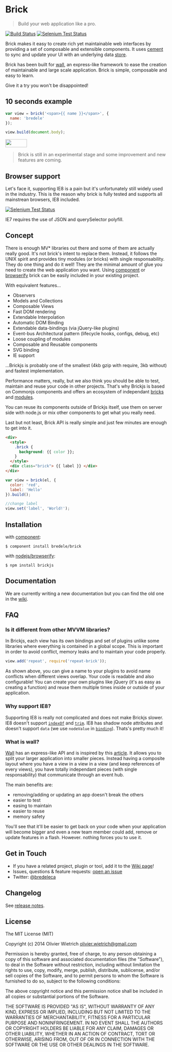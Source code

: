 # Brick

  > Build your web application like a pro.

[![Build Status](https://travis-ci.org/bredele/brick-view.png?branch=master)](https://travis-ci.org/bredele/brick-view)  [![Selenium Test Status](https://saucelabs.com/buildstatus/bredele)](https://saucelabs.com/u/bredele)
<!-- Remember where you were young, how simple it was to stack few blocks of Lego to create your dream house? -->

Brick makes it easy to create rich yet maintainable web interfaces by providing a set of composable and extensible components. It uses [cement](http://github.com/bredele/cement) to sync and update your UI with an underlying data [store](http://github.com/bredele/datastore).


Brick has been built for [wall](http://github.com/bredele/wall), an express-like framework to ease the creation of maintainable and large scale application. Brick is simple, composable and easy to learn. 

Give it a try you won't be disappointed!


## 10 seconds example

```js
var view = brick('<span>{{ name }}</span>', {
  name: 'bredele'
});

view.build(document.body);
```

<a href="http://bredele.github.com/brick-examples/" target="_blank"><img src="https://runnable.com/external/styles/assets/runnablebtn.png" style="width:67px;height:25px;"></a>

  > Brick is still in an experimental stage and some improvement and new features are coming.

## Browser support

Let's face it, supporting IE8 is a pain but it's unfortunately still widely used in the industry. This is the reason why brick is fully tested and supports all mainstrean browsers, IE8 included.


[![Selenium Test Status](https://saucelabs.com/browser-matrix/bredele.svg)](https://saucelabs.com/u/bredele)

IE7 requires the use of JSON and querySelector polyfill.    


## Concept

There is enough MV* libraries out there and some of them are actually really good. It's not brick's intent to replace them. Instead, it follows the UNIX spirit and provides tiny modules (or bricks) with single responsability. They do one thing and do it well! They are the minimal amount of glue you need to create the web application you want.
Using [component](http://github.com/component) or [browserify](http://browserify.org/) brick can be easily included in your existing project.


With equivalent features...

  * Observers
  * Models and Collections
  * Composable Views
  * Fast DOM rendering
  * Extendable Interpolation
  * Automatic DOM Binding
  * Extendable data-bindings (via jQuery-like plugins)
  * Event-bus Architectural pattern (lifecycle hooks, configs, debug, etc)
  * Loose coupling of modules
  * Composable and Reusable components
  * SVG binding
  * IE support

...Brickjs is probably one of the smallest (4kb gzip with require, 3kb without) and fastest implementation.

Performance matters, really, but we also think you should be able to test, maintain and reuse your code in other projects. That's why Brickjs is based on Commonjs components and offers an ecosystem of independant [bricks](https://github.com/bredele/brick/wiki) and [modules](http://component.io/). 

You can reuse its components outside of Brickjs itself, use them on server side with node.js or mix other components to get what you really need.

<!-- 
You should easily debug your code and if something goes wrong with it, it should not break your application. -->

Last but not least, Brick API is really simple and just few minutes are enough to get into it.

```html
<div>
  <style>
    .brick {
      background: {{ color }};
    }
  </style>
  <div class="brick"> {{ label }} </div>
</div>
```

```js
var view = brick(el, {
  color: 'red',
  label: 'Hello'
}).build();

//change label
view.set('label', 'World!');
```


## Installation

  with [component](http://github.com/component/component):

    $ component install bredele/brick

  with [nodejs/browserify](http://nodejs.org):

    $ npm install brickjs

## Documentation

  We are currently writing a new documentation but you can find the old one in the [wiki](https://github.com/bredele/brick/wiki).

## FAQ

### Is it different from other MVVM libraries?

In Brickjs, each view has its own bindings and set of plugins unlike some libraries where everything is contained in a global scope. This is important in order to avoid conflict, memory leaks and to maintain your code properly.

```js
view.add('repeat', require('repeat-brick'));
```

As shown above, you can give a name to your plugins to avoid name conflicts when different views overlap. Your code is readable and also configurable! You can create your own plugins like jQuery (it's as easy as creating a function) and reuse them multiple times inside or outside of your application.

### Why support IE8?

Supporting IE8 is really not complicated and does not make Brickjs slower.
IE8 doesn't support [`indexOf`]((http://github.com/component/indexof)) and [`trim`]((http://github.com/component/trim)). IE8 has shadow node attributes and doesn't support `data` (we use `nodeValue` in [`binding`]((http://github.com/bredele/binding))).
Thats's pretty much it!

### What is wall?


[Wall](http://github.com/bredele/wall) has an express-like API and is inspired by this [article](http://www.slideshare.net/nzakas/scalable-javascript-application-architecture-2012). It allows you to split your larger application into smaller pieces. Instead having a composite layout where you have a view in a view in a view (and keep references of every views), you have totally independant pieces (with single responsability) that communicate through an event hub. 

The main benefits are:
  * removing/adding or updating an app doesn't break the others
  * easier to test
  * easing to maintain
  * easier to reuse
  * memory safety

You'll see that it'll be easier to get back on your code when your application will become bigger and even a new team member could add, remove or update features in a flash. However. nothing forces you to use it.

## Get in Touch

- If you have a related project, plugin or tool, add it to the [Wiki page](https://github.com/bredele/brick/wiki/contributions)!
- Issues, questions & feature requests: [open an issue](https://github.com/bredele/brick/issues)
- Twitter: [@bredeleca](https://twitter.com/bredeleca)

## Changelog

See [release notes](https://github.com/bredele/brick/releases).    

## License

The MIT License (MIT)

Copyright (c) 2014 Olivier Wietrich <olivier.wietrich@gmail.com>

Permission is hereby granted, free of charge, to any person obtaining a copy of this software and associated documentation files (the "Software"), to deal in the Software without restriction, including without limitation the rights to use, copy, modify, merge, publish, distribute, sublicense, and/or sell copies of the Software, and to permit persons to whom the Software is furnished to do so, subject to the following conditions:

The above copyright notice and this permission notice shall be included in all copies or substantial portions of the Software.

THE SOFTWARE IS PROVIDED "AS IS", WITHOUT WARRANTY OF ANY KIND, EXPRESS OR IMPLIED, INCLUDING BUT NOT LIMITED TO THE WARRANTIES OF MERCHANTABILITY, FITNESS FOR A PARTICULAR PURPOSE AND NONINFRINGEMENT. IN NO EVENT SHALL THE AUTHORS OR COPYRIGHT HOLDERS BE LIABLE FOR ANY CLAIM, DAMAGES OR OTHER LIABILITY, WHETHER IN AN ACTION OF CONTRACT, TORT OR OTHERWISE, ARISING FROM, OUT OF OR IN CONNECTION WITH THE SOFTWARE OR THE USE OR OTHER DEALINGS IN THE SOFTWARE.
